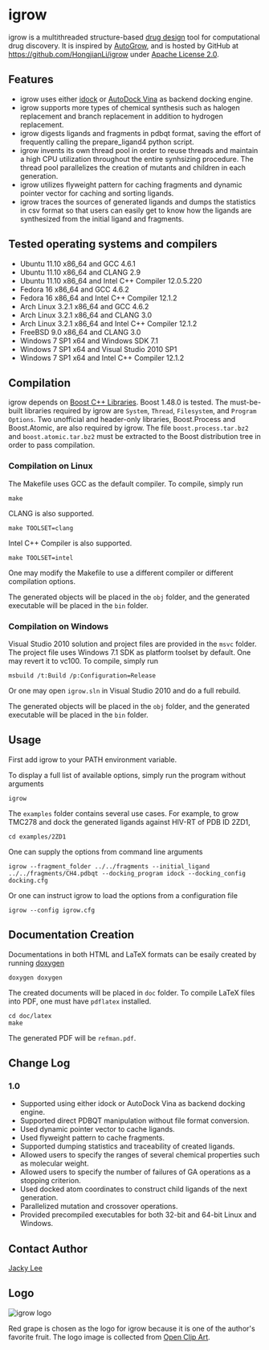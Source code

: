 igrow
=====

igrow is a multithreaded structure-based [drug design] tool for computational drug discovery. It is inspired by [AutoGrow], and is hosted by GitHub at https://github.com/HongjianLi/igrow under [Apache License 2.0].


Features
--------

* igrow uses either [idock] or [AutoDock Vina] as backend docking engine.
* igrow supports more types of chemical synthesis such as halogen replacement and branch replacement in addition to hydrogen replacement.
* igrow digests ligands and fragments in pdbqt format, saving the effort of frequently calling the prepare_ligand4 python script.
* igrow invents its own thread pool in order to reuse threads and maintain a high CPU utilization throughout the entire synhsizing procedure. The thread pool parallelizes the creation of mutants and children in each generation.
* igrow utilizes flyweight pattern for caching fragments and dynamic pointer vector for caching and sorting ligands.
* igrow traces the sources of generated ligands and dumps the statistics in csv format so that users can easily get to know how the ligands are synthesized from the initial ligand and fragments.


Tested operating systems and compilers
-----------------------------------------

* Ubuntu 11.10 x86_64 and GCC 4.6.1
* Ubuntu 11.10 x86_64 and CLANG 2.9
* Ubuntu 11.10 x86_64 and Intel C++ Compiler 12.0.5.220
* Fedora 16 x86_64 and GCC 4.6.2
* Fedora 16 x86_64 and Intel C++ Compiler 12.1.2
* Arch Linux 3.2.1 x86_64 and GCC 4.6.2
* Arch Linux 3.2.1 x86_64 and CLANG 3.0
* Arch Linux 3.2.1 x86_64 and Intel C++ Compiler 12.1.2
* FreeBSD 9.0 x86_64 and CLANG 3.0
* Windows 7 SP1 x64 and Windows SDK 7.1
* Windows 7 SP1 x64 and Visual Studio 2010 SP1
* Windows 7 SP1 x64 and Intel C++ Compiler 12.1.2


Compilation
-----------

igrow depends on [Boost C++ Libraries]. Boost 1.48.0 is tested. The must-be-built libraries required by igrow are `System`, `Thread`, `Filesystem`, and `Program Options`. Two unofficial and header-only libraries, Boost.Process and Boost.Atomic, are also required by igrow. The file `boost.process.tar.bz2` and `boost.atomic.tar.bz2` must be extracted to the Boost distribution tree in order to pass compilation.

### Compilation on Linux

The Makefile uses GCC as the default compiler. To compile, simply run

    make

CLANG is also supported.

    make TOOLSET=clang

Intel C++ Compiler is also supported.

    make TOOLSET=intel

One may modify the Makefile to use a different compiler or different compilation options.

The generated objects will be placed in the `obj` folder, and the generated executable will be placed in the `bin` folder.

### Compilation on Windows

Visual Studio 2010 solution and project files are provided in the `msvc` folder. The project file uses Windows 7.1 SDK as platform toolset by default. One may revert it to vc100. To compile, simply run

    msbuild /t:Build /p:Configuration=Release

Or one may open `igrow.sln` in Visual Studio 2010 and do a full rebuild.

The generated objects will be placed in the `obj` folder, and the generated executable will be placed in the `bin` folder.


Usage
-----

First add igrow to your PATH environment variable.

To display a full list of available options, simply run the program without arguments

    igrow

The `examples` folder contains several use cases. For example, to grow TMC278 and dock the generated ligands against HIV-RT of PDB ID 2ZD1,

    cd examples/2ZD1

One can supply the options from command line arguments

    igrow --fragment_folder ../../fragments --initial_ligand ../../fragments/CH4.pdbqt --docking_program idock --docking_config docking.cfg

Or one can instruct igrow to load the options from a configuration file

    igrow --config igrow.cfg


Documentation Creation
----------------------

Documentations in both HTML and LaTeX formats can be esaily created by running [doxygen]

    doxygen doxygen

The created documents will be placed in `doc` folder. To compile LaTeX files into PDF, one must have `pdflatex` installed.

    cd doc/latex
    make

The generated PDF will be `refman.pdf`.


Change Log
----------

### 1.0

* Supported using either idock or AutoDock Vina as backend docking engine.
* Supported direct PDBQT manipulation without file format conversion.
* Used dynamic pointer vector to cache ligands.
* Used flyweight pattern to cache fragments.
* Supported dumping statistics and traceability of created ligands.
* Allowed users to specify the ranges of several chemical properties such as molecular weight.
* Allowed users to specify the number of failures of GA operations as a stopping criterion.
* Used docked atom coordinates to construct child ligands of the next generation.
* Parallelized mutation and crossover operations.
* Provided precompiled executables for both 32-bit and 64-bit Linux and Windows.


Contact Author
--------------

[Jacky Lee]


Logo
----

![igrow logo](https://github.com/HongjianLi/igrow/raw/master/logo.png)

Red grape is chosen as the logo for igrow because it is one of the author's favorite fruit. The logo image is collected from [Open Clip Art].


[drug design]: http://en.wikipedia.org/wiki/Drug_design
[AutoGrow]: http://autogrow.ucsd.edu
[AutoDock Vina]: http://vina.scripps.edu
[idock]: https://github.com/HongjianLi/idock
[Apache License 2.0]: http://www.apache.org/licenses/LICENSE-2.0.html
[C++11]: http://en.wikipedia.org/wiki/C++11
[Boost C++ Libraries]: http://www.boost.org
[doxygen]: http://www.doxygen.org
[Jacky Lee]: http://www.cse.cuhk.edu.hk/~hjli
[Open Clip Art]: http://www.openclipart.org

